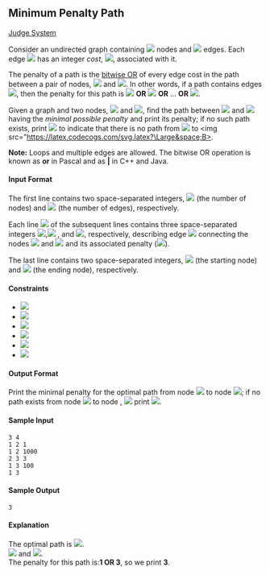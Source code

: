 ## Minimum Penalty Path

[Judge System](https://www.hackerrank.com/contests/101hack34/challenges/beautiful-path)

Consider an undirected graph containing <img src="https://latex.codecogs.com/svg.latex?\Large&space;N"> nodes and  <img src="https://latex.codecogs.com/svg.latex?\Large&space;M"> edges. Each edge <img src="https://latex.codecogs.com/svg.latex?\Large&space;M_i"> has an integer *cost*, <img src="https://latex.codecogs.com/svg.latex?\Large&space;C_i">, associated with it.

The penalty of a path is the [bitwise OR](https://en.wikipedia.org/wiki/Bitwise_operation#OR) of every edge cost in the path between a pair of nodes, <img src="https://latex.codecogs.com/svg.latex?\Large&space;A"> and <img src="https://latex.codecogs.com/svg.latex?\Large&space;B">. In other words, if a path contains edges <img src="https://latex.codecogs.com/svg.latex?\Large&space;M_1,M_2,...,M_k">, then the penalty for this path is <img src="https://latex.codecogs.com/svg.latex?\Large&space;C_1"> **OR** <img src="https://latex.codecogs.com/svg.latex?\Large&space;C_2"> **OR** ... **OR** <img src="https://latex.codecogs.com/svg.latex?\Large&space;C_k">.

Given a graph and two nodes, <img src="https://latex.codecogs.com/svg.latex?\Large&space;A"> and <img src="https://latex.codecogs.com/svg.latex?\Large&space;B">, find the path between <img src="https://latex.codecogs.com/svg.latex?\Large&space;A"> and <img src="https://latex.codecogs.com/svg.latex?\Large&space;B"> having the *minimal possible penalty* and print its penalty; if no such path exists, print <img src="https://latex.codecogs.com/svg.latex?\Large&space;-1"> to indicate that there is no path from <img src="https://latex.codecogs.com/svg.latex?\Large&space;A"> to <img src="https://latex.codecogs.com/svg.latex?\Large&space;B>.

**Note:** Loops and multiple edges are allowed. The bitwise OR operation is known as **or** in Pascal and as **|** in C++ and Java.

#### Input Format

The first line contains two space-separated integers, <img src="https://latex.codecogs.com/svg.latex?\Large&space;N">
(the number of nodes) and <img src="https://latex.codecogs.com/svg.latex?\Large&space;M"> (the number of edges), respectively.

Each line <img src="https://latex.codecogs.com/svg.latex?\Large&space;i"> of the subsequent lines contains three space-separated integers <img src="https://latex.codecogs.com/svg.latex?\Large&space;U_i">,<img src="https://latex.codecogs.com/svg.latex?\Large&space;V_1"> , and <img src="https://latex.codecogs.com/svg.latex?\Large&space;C_i">, respectively, describing edge <img src="https://latex.codecogs.com/svg.latex?\Large&space;M_i"> connecting the nodes <img src="https://latex.codecogs.com/svg.latex?\Large&space;U_i"> and <img src="https://latex.codecogs.com/svg.latex?\Large&space;V_i"> and its associated penalty (<img src="https://latex.codecogs.com/svg.latex?\Large&space;C_i">).

The last line contains two space-separated integers, <img src="https://latex.codecogs.com/svg.latex?\Large&space;A">
(the starting node) and <img src="https://latex.codecogs.com/svg.latex?\Large&space;B"> (the ending node), respectively.

#### Constraints
- <img src="https://latex.codecogs.com/svg.latex?\Large&space;1\le{N}\le{10^3}">
- <img src="https://latex.codecogs.com/svg.latex?\Large&space;1\le{M}\le{10^4}">
- <img src="https://latex.codecogs.com/svg.latex?\Large&space;1\le{C_i}<1024">
- <img src="https://latex.codecogs.com/svg.latex?\Large&space;1\le{U_i,V_i}\le{N}">
- <img src="https://latex.codecogs.com/svg.latex?\Large&space;1\le{A,B}\le{N}">
- <img src="https://latex.codecogs.com/svg.latex?\Large&space;A\neq{B}">

#### Output Format

Print the minimal penalty for the optimal path from node <img src="https://latex.codecogs.com/svg.latex?\Large&space;A"> to node <img src="https://latex.codecogs.com/svg.latex?\Large&space;B">; if no path exists from node <img src="https://latex.codecogs.com/svg.latex?\Large&space;A"> to node , <img src="https://latex.codecogs.com/svg.latex?\Large&space;B"> print <img src="https://latex.codecogs.com/svg.latex?\Large&space;-1">.

#### Sample Input
```
3 4
1 2 1
1 2 1000
2 3 3
1 3 100
1 3
```
#### Sample Output
```
3
```
#### Explanation

The optimal path is <img src="https://latex.codecogs.com/svg.latex?\Large&space;1\rightarrow{2}\rightarrow{3}">.<br>
<img src="https://latex.codecogs.com/svg.latex?\Large&space;C_{(1,2)}=1"> and <img src="https://latex.codecogs.com/svg.latex?\Large&space;C_{(2,3)}=3">.<br>
The penalty for this path is:**1 OR 3**, so we print **3**.
